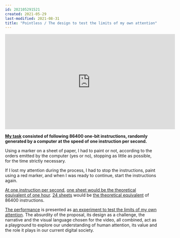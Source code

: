 ```yaml
---
id: 202105291521
created: 2021-05-29
last-modified: 2021-08-31
title: "Pointless / The design to test the limits of my own attention"
---
```

<iframe width="560" height="315" src="https://www.youtube.com/embed/QRdb935v1sQ" title="YouTube video player" frameborder="0" allow="accelerometer; autoplay; clipboard-write; encrypted-media; gyroscope; picture-in-picture" allowfullscreen></iframe>

**[My task]([[202105291101]]) consisted of following 86400 one-bit instructions, randomly generated by a computer at the speed of one instruction per second.**

Using a marker on a sheet of paper, I had to paint or not, according to the orders emitted by the computer (yes or no), stopping as little as possible, for the time strictly necessary.

If I lost my attention during the process, I had to stop the instructions, paint using a red marker, and when I was ready to continue, start the instructions again.

[At one instruction per second]([[202105311723]]), [one sheet would be the theoretical equivalent of one hour]([[202105291511]]). [24 sheets]([[202105271855]]) would be [the theoretical equivalent]([[202105291803]]) of 86400 instructions. 

[The performance]([[202104111309]]) is presented as [an experiment to test the limits of my own attention]([[202105291750]]). The absurdity of the proposal, its design as a challenge, the narrative and the visual language chosen for the video, all combined, act as a playground to explore our understanding of human attention, its value and the role it plays in our current digital society.
